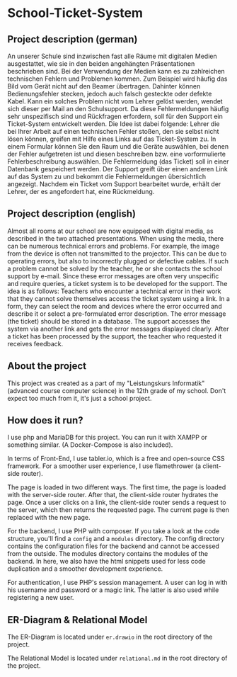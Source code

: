 # School-Ticket-System

## Project description (german)

An unserer Schule sind inzwischen fast alle Räume mit digitalen Medien ausgestattet, wie sie in den beiden angehängten
Präsentationen beschrieben sind. Bei der Verwendung der Medien kann es zu zahlreichen technischen Fehlern und Problemen
kommen. Zum Beispiel wird häufig das Bild vom Gerät nicht auf den Beamer übertragen. Dahinter können Bedienungsfehler
stecken, jedoch auch falsch gesteckte oder defekte Kabel. Kann ein solches Problem nicht vom Lehrer gelöst werden,
wendet sich dieser per Mail an den Schulsupport. Da diese Fehlermeldungen häufig sehr unspezifisch sind und Rückfragen
erfordern, soll für den Support ein Ticket-System entwickelt werden.
Die Idee ist dabei folgende: Lehrer die bei Ihrer Arbeit auf einen technischen Fehler stoßen, den sie selbst nicht lösen
können, greifen mit Hilfe eines Links auf das Ticket-System zu. In einem Formular
können Sie den Raum und die Geräte auswählen, bei denen der Fehler aufgetreten ist und diesen beschreiben bzw. eine
vorformulierte Fehlerbeschreibung auswählen. Die Fehlermeldung (das Ticket) soll in einer Datenbank gespeichert werden.
Der Support greift über einen anderen Link auf das System zu und bekommt die Fehlermeldungen übersichtlich angezeigt.
Nachdem ein Ticket vom Support bearbeitet wurde, erhält der Lehrer, der es angefordert hat, eine Rückmeldung.

## Project description (english)

Almost all rooms at our school are now equipped with digital media, as described in the two attached presentations. When
using the media, there can be numerous technical errors and problems. For example, the image from the device is often
not transmitted to the projector. This can be due to operating errors, but also to incorrectly plugged or defective
cables. If such a problem cannot be solved by the teacher, he or she contacts the school support by e-mail. Since these
error messages are often very unspecific and require queries, a ticket system is to be developed for the support.
The idea is as follows: Teachers who encounter a technical error in their work that they cannot solve themselves access
the ticket system using a link. In a form, they can select the room and devices where the error occurred and describe it
or select a pre-formulated error description. The error message (the ticket) should be stored in a database. The support
accesses the system via another link and gets the error messages displayed clearly. After a ticket has been processed by
the support, the teacher who requested it receives feedback.

## About the project

This project was created as a part of my "Leistungskurs Informatik" (advanced course computer science) in the 12th grade
of my school. Don't expect too much from it, it's just a school project.

## How does it run?

I use php and MariaDB for this project. You can run it with XAMPP or something similar. (A Docker-Compose is also
included).

In terms of Front-End, I use tabler.io, which is a free and open-source CSS framework. For a smoother user experience,
I use flamethrower (a client-side router).

The page is loaded in two different ways. The first time, the page is loaded with the server-side router. After that,
the client-side router hydrates the page. Once a user clicks on a link, the client-side router sends a request to the
server, which then returns the requested page. The current page is then replaced with the new page.

For the backend, I use PHP with composer. If you take a look at the code structure, you'll find a `config` and
a `modules` directory. The config directory contains the configuration files for the backend and cannot be accessed from the
outside. The modules directory contains the modules of the backend. In here, we also have the html snippets used for
less code duplication and a smoother development experience.

For authentication, I use PHP's session management. A user can log in with his username and password or a magic link. 
The latter is also used while registering a new user.

## ER-Diagram & Relational Model

The ER-Diagram is located under `er.drawio` in the root directory of the project.

The Relational Model is located under `relational.md` in the root directory of the project.

